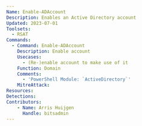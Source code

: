 ```yaml
---
Name: Enable-ADAccount
Description: Enables an Active Directory account
Updated: 2023-07-01
Toolsets:
  - RSAT
Commands:
  - Command: Enable-ADAccount
    Description: Enable account
    Usecases:
      - (Re-)enable account to make use of it
    Function: Domain
    Comments:
      - 'PowerShell Module: `ActiveDirectory`'
    MitreAttack:
Resources:
Detections:
Contributors:
    - Name: Arris Huijgen
      Handle: bitsadmin
---
```

